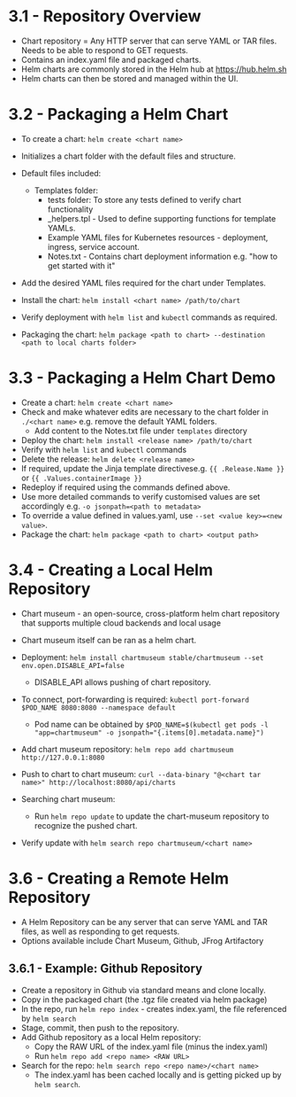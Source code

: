 # 3.1 - Repository Overview

- Chart repository = Any HTTP server that can serve YAML or TAR files. Needs to be able to respond to GET requests.
- Contains an index.yaml file and packaged charts.
- Helm charts are commonly stored in the Helm hub at https://hub.helm.sh
- Helm charts can then be stored and managed within the UI.
# 3.2 - Packaging a Helm Chart

- To create a chart: `helm create <chart name>`
- Initializes a chart folder with the default files and structure.
- Default files included:
    - Templates folder:
        - tests folder: To store any tests defined to verify chart functionality
        - _helpers.tpl - Used to define supporting functions for template YAMLs.
        - Example YAML files for Kubernetes resources - deployment, ingress, service account.
        - Notes.txt - Contains chart deployment information e.g. "how to get started with it"

- Add the desired YAML files required for the chart under Templates.

- Install the chart: `helm install <chart name> /path/to/chart`
- Verify deployment with `helm list` and `kubectl` commands as required.
- Packaging the chart: `helm package <path to chart> --destination <path to local charts folder>`
# 3.3 - Packaging a Helm Chart Demo

- Create a chart: `helm create <chart name>`
- Check and make whatever edits are necessary to the chart folder in `./<chart name>` e.g. remove the default YAML folders.
    - Add content to the Notes.txt file under `templates` directory
- Deploy the chart: `helm install <release name> /path/to/chart`
- Verify with `helm list` and `kubectl` commands
- Delete the release: `helm delete <release name>`
- If required, update the Jinja template directivese.g. `{{ .Release.Name }}` or `{{ .Values.containerImage }}`
- Redeploy if required using the commands defined above.
- Use more detailed commands to verify customised values are set accordingly e.g. `-o jsonpath=<path to metadata>`
- To override a value defined in values.yaml, use `--set <value key>=<new value>`.
- Package the chart: `helm package <path to chart> <output path>`

# 3.4 - Creating a Local Helm Repository

- Chart museum - an open-source, cross-platform helm chart repository that supports multiple cloud backends and local usage
- Chart museum itself can be ran as a helm chart.
- Deployment: `helm install chartmuseum stable/chartmuseum --set env.open.DISABLE_API=false`
    - DISABLE_API allows pushing of chart repository.
- To connect, port-forwarding is required:
   `kubectl port-forward $POD_NAME 8080:8080 --namespace default`
   - Pod name can be obtained by 
     `$POD_NAME=$(kubectl get pods -l "app=chartmuseum" -o jsonpath="{.items[0].metadata.name}")`

- Add chart museum repository:
  `helm repo add chartmuseum http://127.0.0.1:8080`

- Push to chart to chart museum:
    `curl --data-binary "@<chart tar name>" http://localhost:8080/api/charts`

- Searching chart museum:
    - Run `helm repo update` to update the chart-museum repository to recognize the pushed chart.

- Verify update with `helm search repo chartmuseum/<chart name>`

# 3.6 - Creating a Remote Helm Repository

- A Helm Repository can be any server that can serve YAML and TAR files, as well as responding to get requests.
- Options available include Chart Museum, Github, JFrog Artifactory

## 3.6.1 - Example: Github Repository

- Create a repository in Github via standard means and clone locally.
- Copy in the packaged chart (the .tgz file created via helm package)
- In the repo, run `helm repo index` - creates index.yaml, the file referenced by `helm search`
- Stage, commit, then push to the repository.
- Add Github repository as a local Helm repository:
    - Copy the RAW URL of the index.yaml file (minus the index.yaml)
    - Run `helm repo add <repo name> <RAW URL>`
- Search for the repo: `helm search repo <repo name>/<chart name>`
    - The index.yaml has been cached locally and is getting picked up by `helm search`.